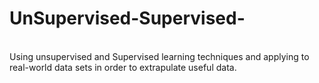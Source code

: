 # UnSupervised-Supervised-
<br>
Using unsupervised and Supervised learning techniques and applying to real-world data sets in order to extrapulate useful data.
